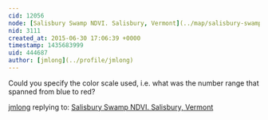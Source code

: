 ```yaml
---
cid: 12056
node: [Salisbury Swamp NDVI. Salisbury, Vermont](../map/salisbury-swamp-ndvi-salisbury-vermont/2012-05-05)
nid: 3111
created_at: 2015-06-30 17:06:39 +0000
timestamp: 1435683999
uid: 444687
author: [jmlong](../profile/jmlong)
---
```


Could you specify the color scale used, i.e. what was the number range that spanned from blue to red?

[jmlong](../profile/jmlong) replying to: [Salisbury Swamp NDVI. Salisbury, Vermont](../map/salisbury-swamp-ndvi-salisbury-vermont/2012-05-05)

